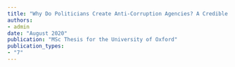 ```yaml
---
title: "Why Do Politicians Create Anti-Corruption Agencies? A Credible Commitment Story"
authors:
- admin
date: "August 2020"
publication: "MSc Thesis for the University of Oxford"
publication_types: 
- "7"
---
```

